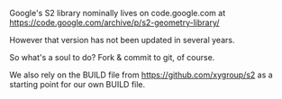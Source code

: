 
Google's S2 library nominally lives on code.google.com at <https://code.google.com/archive/p/s2-geometry-library/>

However that version has not been updated in several years.

So what's a soul to do? Fork & commit to git, of course.

We also rely on the BUILD file from <https://github.com/xygroup/s2>
as a starting point for our own BUILD file.

